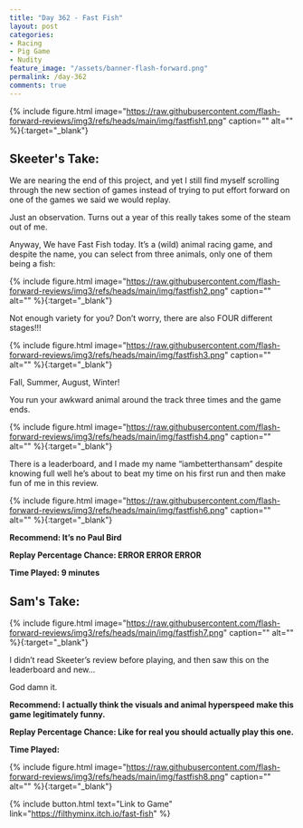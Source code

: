 ```yaml
---
title: "Day 362 - Fast Fish"
layout: post
categories:
- Racing
- Pig Game
- Nudity
feature_image: "/assets/banner-flash-forward.png"
permalink: /day-362
comments: true
---
```


{% include figure.html image="https://raw.githubusercontent.com/flash-forward-reviews/img3/refs/heads/main/img/fastfish1.png" caption="" alt="" %}{:target="_blank"}

## Skeeter's Take:

We are nearing the end of this project, and yet I still find myself scrolling through the new section of games instead of trying to put effort forward on one of the games we said we would replay. 

Just an observation. Turns out a year of this really takes some of the steam out of me. 

Anyway, We have Fast Fish today. It’s a (wild) animal racing game, and despite the name, you can select from three animals, only one of them being a fish: 

{% include figure.html image="https://raw.githubusercontent.com/flash-forward-reviews/img3/refs/heads/main/img/fastfish2.png" caption="" alt="" %}{:target="_blank"}

Not enough variety for you? Don’t worry, there are also FOUR different stages!!!

{% include figure.html image="https://raw.githubusercontent.com/flash-forward-reviews/img3/refs/heads/main/img/fastfish3.png" caption="" alt="" %}{:target="_blank"}

Fall, Summer, August, Winter! 

You run your awkward animal around the track three times and the game ends. 

{% include figure.html image="https://raw.githubusercontent.com/flash-forward-reviews/img3/refs/heads/main/img/fastfish4.png" caption="" alt="" %}{:target="_blank"}

There is a leaderboard, and I made my name “iambetterthansam” despite knowing full well he’s about to beat my time on his first run and then make fun of me in this review. 

{% include figure.html image="https://raw.githubusercontent.com/flash-forward-reviews/img3/refs/heads/main/img/fastfish6.png" caption="" alt="" %}{:target="_blank"}

**Recommend: It’s no Paul Bird**

**Replay Percentage Chance: ERROR ERROR ERROR**

**Time Played: 9 minutes**

## Sam's Take:

{% include figure.html image="https://raw.githubusercontent.com/flash-forward-reviews/img3/refs/heads/main/img/fastfish7.png" caption="" alt="" %}{:target="_blank"}

I didn’t read Skeeter’s review before playing, and then saw this on the leaderboard and new...

God damn it.

**Recommend: I actually think the visuals and animal hyperspeed make this game legitimately funny.**

**Replay Percentage Chance: Like for real you should actually play this one.**

**Time Played:**

{% include figure.html image="https://raw.githubusercontent.com/flash-forward-reviews/img3/refs/heads/main/img/fastfish8.png" caption="" alt="" %}{:target="_blank"}

{% include button.html text="Link to Game" link="https://filthyminx.itch.io/fast-fish" %}